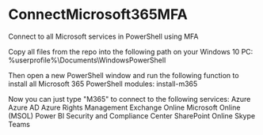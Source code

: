 # ConnectMicrosoft365MFA
Connect to all Microsoft services in PowerShell using MFA

Copy all files from the repo into the following path on your Windows 10 PC: %userprofile%\Documents\WindowsPowerShell

Then open a new PowerShell window and run the following function to install all Microsoft 365 PowerShell modules:  install-m365

Now you can just type "M365" to connect to the following services:
Azure
Azure AD
Azure Rights Management
Exchange Online
Microsoft Online (MSOL)
Power BI
Security and Compliance Center
SharePoint Online
Skype
Teams
